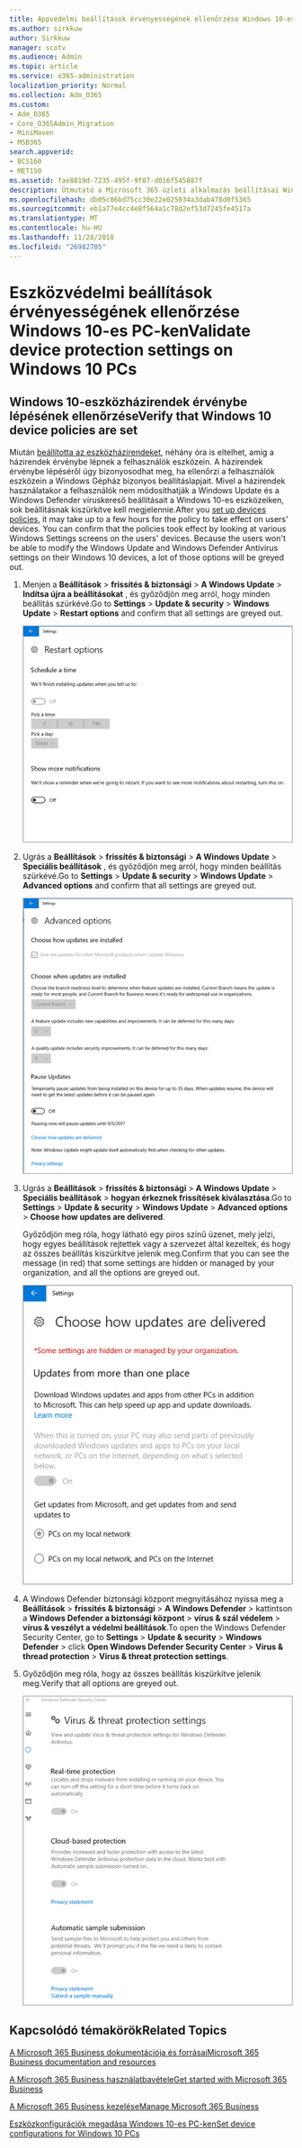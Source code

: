 ```yaml
---
title: Appvédelmi beállítások érvényességének ellenőrzése Windows 10-es PC-ken
ms.author: sirkkuw
author: Sirkkuw
manager: scotv
ms.audience: Admin
ms.topic: article
ms.service: o365-administration
localization_priority: Normal
ms.collection: Adm_O365
ms.custom:
- Adm_O365
- Core_O365Admin_Migration
- MiniMaven
- MSB365
search.appverid:
- BCS160
- MET150
ms.assetid: fae8819d-7235-495f-9f07-d016f545887f
description: Útmutató a Microsoft 365 üzleti alkalmazás beállításai Windows 10 eszközök ellenőrzése.
ms.openlocfilehash: db05c86bd75cc30e22e025034a3dab478d0f5365
ms.sourcegitcommit: eb1a77e4cc4e8f564a1c78d2ef53d7245fe4517a
ms.translationtype: MT
ms.contentlocale: hu-HU
ms.lasthandoff: 11/28/2018
ms.locfileid: "26982705"
---
```

# <a name="validate-device-protection-settings-on-windows-10-pcs"></a><span data-ttu-id="22d08-103">Eszközvédelmi beállítások érvényességének ellenőrzése Windows 10-es PC-ken</span><span class="sxs-lookup"><span data-stu-id="22d08-103">Validate device protection settings on Windows 10 PCs</span></span>

## <a name="verify-that-windows-10-device-policies-are-set"></a><span data-ttu-id="22d08-104">Windows 10-eszközházirendek érvénybe lépésének ellenőrzése</span><span class="sxs-lookup"><span data-stu-id="22d08-104">Verify that Windows 10 device policies are set</span></span>

<span data-ttu-id="22d08-p101">Miután [beállította az eszközházirendeket](protection-settings-for-windows-10-pcs.md), néhány óra is eltelhet, amíg a házirendek érvénybe lépnek a felhasználók eszközein. A házirendek érvénybe lépéséről úgy bizonyosodhat meg, ha ellenőrzi a felhasználók eszközein a Windows Gépház bizonyos beállításlapjait. Mivel a házirendek használatakor a felhasználók nem módosíthatják a Windows Update és a Windows Defender víruskereső beállításait a Windows 10-es eszközeiken, sok beállításnak kiszürkítve kell megjelennie.</span><span class="sxs-lookup"><span data-stu-id="22d08-p101">After you [set up devices policies](protection-settings-for-windows-10-pcs.md), it may take up to a few hours for the policy to take effect on users' devices. You can confirm that the policies took effect by looking at various Windows Settings screens on the users' devices. Because the users won't be able to modify the Windows Update and Windows Defender Antivirus settings on their Windows 10 devices, a lot of those options will be greyed out.</span></span>
  
1. <span data-ttu-id="22d08-108">Menjen a **Beállítások** \> **frissítés &amp; biztonsági** \> **A Windows Update** \> **Indítsa újra a beállításokat** , és győződjön meg arról, hogy minden beállítás szürkévé.</span><span class="sxs-lookup"><span data-stu-id="22d08-108">Go to **Settings** \> **Update &amp; security** \> **Windows Update** \> **Restart options** and confirm that all settings are greyed out.</span></span> 
    
    ![All the Restart options are greyed out.](media/31308da9-18b0-47c5-bbf6-d5fa6747c376.png)
  
2. <span data-ttu-id="22d08-110">Ugrás a **Beállítások** \> **frissítés &amp; biztonsági** \> **A Windows Update** \> **Speciális beállítások** , és győződjön meg arról, hogy minden beállítás szürkévé.</span><span class="sxs-lookup"><span data-stu-id="22d08-110">Go to **Settings** \> **Update &amp; security** \> **Windows Update** \> **Advanced options** and confirm that all settings are greyed out.</span></span> 
    
    ![Windows Advanced updates options are all greyed out.](media/049cf281-d503-4be9-898b-c0a3286c7fc2.png)
  
3. <span data-ttu-id="22d08-112">Ugrás a **Beállítások** \> **frissítés &amp; biztonsági** \> **A Windows Update** \> **Speciális beállítások** \> **hogyan érkeznek frissítések kiválasztása**.</span><span class="sxs-lookup"><span data-stu-id="22d08-112">Go to **Settings** \> **Update &amp; security** \> **Windows Update** \> **Advanced options** \> **Choose how updates are delivered**.</span></span>
    
    <span data-ttu-id="22d08-113">Győződjön meg róla, hogy látható egy piros színű üzenet, mely jelzi, hogy egyes beállítások rejtettek vagy a szervezet által kezeltek, és hogy az összes beállítás kiszürkítve jelenik meg.</span><span class="sxs-lookup"><span data-stu-id="22d08-113">Confirm that you can see the message (in red) that some settings are hidden or managed by your organization, and all the options are greyed out.</span></span>
    
    ![Choose how updates are delivered page indicates settings are hidden or managed by your organization.](media/6b3e37c5-da41-4afd-9983-b4f406216b59.png)
  
4. <span data-ttu-id="22d08-115">A Windows Defender biztonsági központ megnyitásához nyissa meg a **Beállítások** \> **frissítés &amp; biztonsági** \> **A Windows Defender** \> kattintson a **Windows Defender a biztonsági központ** \> **vírus &amp; szál védelem** \> **vírus &amp; veszélyt a védelmi beállítások**.</span><span class="sxs-lookup"><span data-stu-id="22d08-115">To open the Windows Defender Security Center, go to **Settings** \> **Update &amp; security** \> **Windows Defender** \> click **Open Windows Defender Security Center** \> **Virus &amp; thread protection** \> **Virus &amp; threat protection settings**.</span></span> 
    
5. <span data-ttu-id="22d08-116">Győződjön meg róla, hogy az összes beállítás kiszürkítve jelenik meg.</span><span class="sxs-lookup"><span data-stu-id="22d08-116">Verify that all options are greyed out.</span></span> 
    
    ![The Virus and threat protection settings are greyed out.](media/9ca68d40-a5d9-49d7-92a4-c581688b5926.png)
  
## <a name="related-topics"></a><span data-ttu-id="22d08-118">Kapcsolódó témakörök</span><span class="sxs-lookup"><span data-stu-id="22d08-118">Related Topics</span></span>

[<span data-ttu-id="22d08-119">A Microsoft 365 Business dokumentációja és forrásai</span><span class="sxs-lookup"><span data-stu-id="22d08-119">Microsoft 365 Business documentation and resources</span></span>](https://go.microsoft.com/fwlink/p/?linkid=853701)
  
[<span data-ttu-id="22d08-120">A Microsoft 365 Business használatbavétele</span><span class="sxs-lookup"><span data-stu-id="22d08-120">Get started with Microsoft 365 Business</span></span>](microsoft-365-business-overview.md)
  
[<span data-ttu-id="22d08-121">A Microsoft 365 Business kezelése</span><span class="sxs-lookup"><span data-stu-id="22d08-121">Manage Microsoft 365 Business</span></span>](manage.md)
  
[<span data-ttu-id="22d08-122">Eszközkonfigurációk megadása Windows 10-es PC-ken</span><span class="sxs-lookup"><span data-stu-id="22d08-122">Set device configurations for Windows 10 PCs</span></span>](protection-settings-for-windows-10-pcs.md)
  

